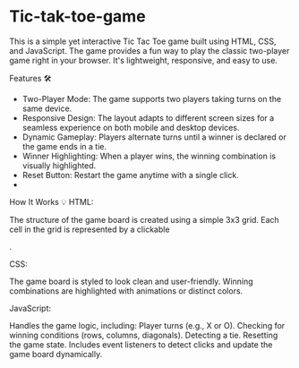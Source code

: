 # Tic-tak-toe-game
This is a simple yet interactive Tic Tac Toe game built using HTML, CSS, and JavaScript. The game provides a fun way to play the classic two-player game right in your browser. It's lightweight, responsive, and easy to use.

Features 🛠️
- Two-Player Mode: The game supports two players taking turns on the same device.
- Responsive Design: The layout adapts to different screen sizes for a seamless experience on both mobile and desktop devices.
- Dynamic Gameplay: Players alternate turns until a winner is declared or the game ends in a tie.
- Winner Highlighting: When a player wins, the winning combination is visually highlighted.
- Reset Button: Restart the game anytime with a single click.
- 
How It Works 💡
HTML:

The structure of the game board is created using a simple 3x3 grid.
Each cell in the grid is represented by a clickable <div>.

CSS:

The game board is styled to look clean and user-friendly.
Winning combinations are highlighted with animations or distinct colors.

JavaScript:

Handles the game logic, including:
Player turns (e.g., X or O).
Checking for winning conditions (rows, columns, diagonals).
Detecting a tie.
Resetting the game state.
Includes event listeners to detect clicks and update the game board dynamically.


